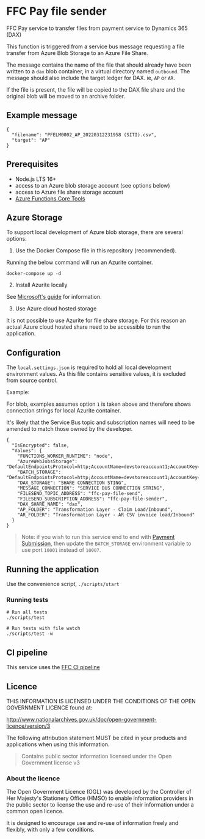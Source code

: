 # FFC Pay file sender
FFC Pay service to transfer files from payment service to Dynamics 365 (DAX)

This function is triggered from a service bus message requesting a file transfer from Azure Blob Storage to an Azure File Share.

The message contains the name of the file that should already have been written to a `dax` blob container, in a virtual directory named `outbound`.  The message should also include the target ledger for DAX. ie, `AP` or `AR`.

If the file is present, the file will be copied to the DAX file share and the original blob will be moved to an archive folder.

## Example message

```
{ 
  "filename": "PFELM0002_AP_20220312231958 (SITI).csv",
  "target": "AP"
}
```

## Prerequisites

- Node.js LTS 16+
- access to an Azure blob storage account (see options below)
- access to Azure file share storage account
- [Azure Functions Core Tools](https://docs.microsoft.com/en-us/azure/azure-functions/functions-run-local?tabs=v4%2Clinux%2Ccsharp%2Cportal%2Cbash)

## Azure Storage

To support local development of Azure blob storage, there are several options:

1. Use the Docker Compose file in this repository (recommended).

Running the below command will run an Azurite container.

`docker-compose up -d`

2. Install Azurite locally

See [Microsoft's guide](https://docs.microsoft.com/en-us/azure/storage/common/storage-use-azurite?tabs=visual-studio) for information.

3. Use Azure cloud hosted storage

It is not possible to use Azurite for file share storage.  For this reason an actual Azure cloud hosted share need to be accessible to run the application.

## Configuration

The `local.settings.json` is required to hold all local development environment values.  As this file contains sensitive values, it is excluded from source control.

Example:

For blob, examples assumes option `1` is taken above and therefore shows connection strings for local  Azurite container.

It's likely that the Service Bus topic and subscription names will need to be amended to match those owned by the developer.

```
{
  "IsEncrypted": false,
  "Values": {
    "FUNCTIONS_WORKER_RUNTIME": "node",
    "AzureWebJobsStorage": "DefaultEndpointsProtocol=http;AccountName=devstoreaccount1;AccountKey=Eby8vdM02xNOcqFlqUwJPLlmEtlCDXJ1OUzFT50uSRZ6IFsuFq2UVErCz4I6tq/K1SZFPTOtr/KBHBeksoGMGw==;BlobEndpoint=http://127.0.0.1:10007/devstoreaccount1;QueueEndpoint=http://127.0.0.1:10008/devstoreaccount1;",
    "BATCH_STORAGE": "DefaultEndpointsProtocol=http;AccountName=devstoreaccount1;AccountKey=Eby8vdM02xNOcqFlqUwJPLlmEtlCDXJ1OUzFT50uSRZ6IFsuFq2UVErCz4I6tq/K1SZFPTOtr/KBHBeksoGMGw==;BlobEndpoint=http://127.0.0.1:10007/devstoreaccount1;",
    "DAX_STORAGE": "SHARE CONNECTION STING",
    "MESSAGE_CONNECTION": "SERVICE BUS CONNECTION STRING",
    "FILESEND_TOPIC_ADDRESS": "ffc-pay-file-send",
    "FILESEND_SUBSCRIPTION_ADDRESS": "ffc-pay-file-sender",
    "DAX_SHARE_NAME": "dax",
    "AP_FOLDER": "Transformation Layer - Claim Load/Inbound",
    "AR_FOLDER": "Transformation Layer - AR CSV invoice load/Inbound"
  }
}
```
> Note: if you wish to run this service end to end with [Payment Submission](https://github.com/DEFRA/ffc-pay-submission), then update the `BATCH_STORAGE` environment variable to use port `10001` instead of `10007`.

## Running the application

Use the convenience script, `./scripts/start`

### Running tests

```
# Run all tests
./scripts/test

# Run tests with file watch
./scripts/test -w
```

## CI pipeline

This service uses the [FFC CI pipeline](https://github.com/DEFRA/ffc-jenkins-pipeline-library)

## Licence

THIS INFORMATION IS LICENSED UNDER THE CONDITIONS OF THE OPEN GOVERNMENT LICENCE found at:

<http://www.nationalarchives.gov.uk/doc/open-government-licence/version/3>

The following attribution statement MUST be cited in your products and applications when using this information.

> Contains public sector information licensed under the Open Government license v3

### About the licence

The Open Government Licence (OGL) was developed by the Controller of Her Majesty's Stationery Office (HMSO) to enable information providers in the public sector to license the use and re-use of their information under a common open licence.

It is designed to encourage use and re-use of information freely and flexibly, with only a few conditions.
